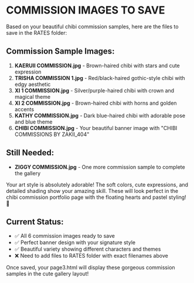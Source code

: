 # COMMISSION IMAGES TO SAVE

Based on your beautiful chibi commission samples, here are the files to save in the RATES folder:

## Commission Sample Images:
1. **KAERUII COMMISSION.jpg** - Brown-haired chibi with stars and cute expression
2. **TRISHA COMMISSION 1.jpg** - Red/black-haired gothic-style chibi with edgy aesthetic  
3. **XI 1 COMMISSION.jpg** - Silver/purple-haired chibi with crown and magical theme
4. **XI 2 COMMISSION.jpg** - Brown-haired chibi with horns and golden accents
5. **KATHY COMMISSION.jpg** - Dark blue-haired chibi with adorable pose and blue theme
6. **CHIBI COMMISSION.jpg** - Your beautiful banner image with "CHIBI COMMISSIONS BY ZAKII_404"

## Still Needed:
- **ZIGGY COMMISSION.jpg** - One more commission sample to complete the gallery

Your art style is absolutely adorable! The soft colors, cute expressions, and detailed shading show your amazing skill. These will look perfect in the chibi commission portfolio page with the floating hearts and pastel styling! 💖

## Current Status:
- ✅ All 6 commission images ready to save
- ✅ Perfect banner design with your signature style
- ✅ Beautiful variety showing different characters and themes
- ❌ Need to add files to RATES folder with exact filenames above

Once saved, your page3.html will display these gorgeous commission samples in the cute gallery layout!